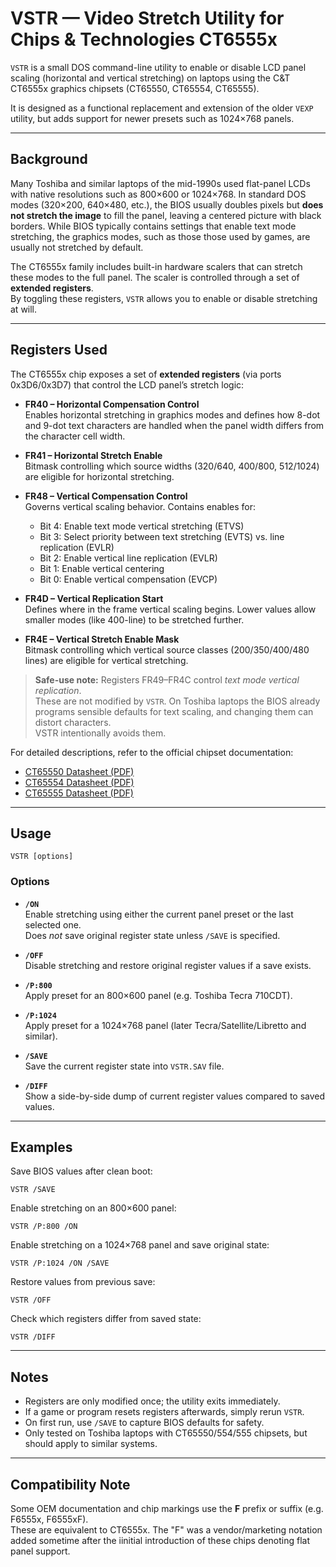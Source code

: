# VSTR — Video Stretch Utility for Chips & Technologies CT6555x

`VSTR` is a small DOS command-line utility to enable or disable LCD panel scaling 
(horizontal and vertical stretching) on laptops using the C&T CT6555x graphics chipsets 
(CT65550, CT65554, CT65555).  

It is designed as a functional replacement and extension of the older `VEXP` utility, 
but adds support for newer presets such as 1024×768 panels.

---

## Background

Many Toshiba and similar laptops of the mid-1990s used flat-panel LCDs with native 
resolutions such as 800×600 or 1024×768. In standard DOS modes (320×200, 640×480, etc.), 
the BIOS usually doubles pixels but **does not stretch the image** to fill the panel, 
leaving a centered picture with black borders. While BIOS typically contains settings that
enable text mode stretching, the graphics modes, such as those those used by games,
are usually not stretched by default.

The CT6555x family includes built-in hardware scalers that can stretch these modes 
to the full panel. The scaler is controlled through a set of **extended registers**.  
By toggling these registers, `VSTR` allows you to enable or disable stretching at will.

---

## Registers Used

The CT6555x chip exposes a set of **extended registers** (via ports 0x3D6/0x3D7) that 
control the LCD panel’s stretch logic:

- **FR40 – Horizontal Compensation Control**  
  Enables horizontal stretching in graphics modes and defines how 8-dot and 
  9-dot text characters are handled when the panel width differs from the 
  character cell width.

- **FR41 – Horizontal Stretch Enable**  
  Bitmask controlling which source widths (320/640, 400/800, 512/1024) 
  are eligible for horizontal stretching.

- **FR48 – Vertical Compensation Control**  
  Governs vertical scaling behavior. Contains enables for:  
  - Bit 4: Enable text mode vertical stretching (ETVS)  
  - Bit 3: Select priority between text stretching (EVTS) vs. line replication (EVLR)
  - Bit 2: Enable vertical line replication (EVLR)  
  - Bit 1: Enable vertical centering  
  - Bit 0: Enable vertical compensation (EVCP)  

- **FR4D – Vertical Replication Start**  
  Defines where in the frame vertical scaling begins. Lower values allow 
  smaller modes (like 400-line) to be stretched further.

- **FR4E – Vertical Stretch Enable Mask**  
  Bitmask controlling which vertical source classes (200/350/400/480 lines) 
  are eligible for vertical stretching.

> **Safe-use note:** Registers FR49–FR4C control *text mode vertical replication*.  
> These are not modified by `VSTR`. On Toshiba laptops the BIOS already programs 
> sensible defaults for text scaling, and changing them can distort characters.  
> VSTR intentionally avoids them.

For detailed descriptions, refer to the official chipset documentation:  
- [CT65550 Datasheet (PDF)](http://bitsavers.informatik.uni-stuttgart.de/components/chipsAndTech/CHIPS_65550_199710.pdf)
- [CT65554 Datasheet (PDF)](https://www.vgamuseum.info/index.php/cpu/item/download/275_f6c6c4863a2c754f97ba1e7d628725f8)
- [CT65555 Datasheet (PDF)](https://www.dosdays.co.uk/media/c_and_t/ct65555_datasheet.pdf)


---

## Usage

```
VSTR [options]
```

### Options

- **`/ON`**  
  Enable stretching using either the current panel preset or the last selected one.  
  Does *not* save original register state unless `/SAVE` is specified.

- **`/OFF`**  
  Disable stretching and restore original register values if a save exists.

- **`/P:800`**  
  Apply preset for an 800×600 panel (e.g. Toshiba Tecra 710CDT).

- **`/P:1024`**  
  Apply preset for a 1024×768 panel (later Tecra/Satellite/Libretto and similar).

- **`/SAVE`**  
  Save the current register state into `VSTR.SAV` file.

- **`/DIFF`**  
  Show a side-by-side dump of current register values compared to saved values.

---

## Examples

Save BIOS values after clean boot:

```
VSTR /SAVE
```

Enable stretching on an 800×600 panel:

```
VSTR /P:800 /ON
```

Enable stretching on a 1024×768 panel and save original state:

```
VSTR /P:1024 /ON /SAVE
```

Restore values from previous save:

```
VSTR /OFF
```

Check which registers differ from saved state:

```
VSTR /DIFF
```

---

## Notes

- Registers are only modified once; the utility exits immediately.  
- If a game or program resets registers afterwards, simply rerun `VSTR`.  
- On first run, use `/SAVE` to capture BIOS defaults for safety.  
- Only tested on Toshiba laptops with CT65550/554/555 chipsets, but should apply 
  to similar systems.

---

## Compatibility Note

Some OEM documentation and chip markings use the **F** prefix or suffix (e.g. F6555x, F6555xF).  
These are equivalent to CT6555x. The "F" was a vendor/marketing notation added sometime after
the iinitial introduction of these chips denoting flat panel support.
